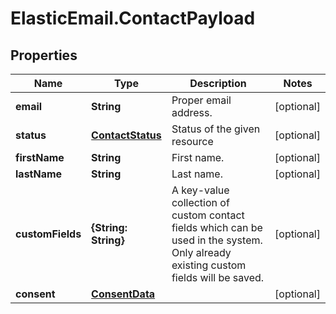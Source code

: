 # ElasticEmail.ContactPayload

## Properties

Name | Type | Description | Notes
------------ | ------------- | ------------- | -------------
**email** | **String** | Proper email address. | [optional] 
**status** | [**ContactStatus**](ContactStatus.md) | Status of the given resource | [optional] 
**firstName** | **String** | First name. | [optional] 
**lastName** | **String** | Last name. | [optional] 
**customFields** | **{String: String}** | A key-value collection of custom contact fields which can be used in the system. Only already existing custom fields will be saved. | [optional] 
**consent** | [**ConsentData**](ConsentData.md) |  | [optional] 



